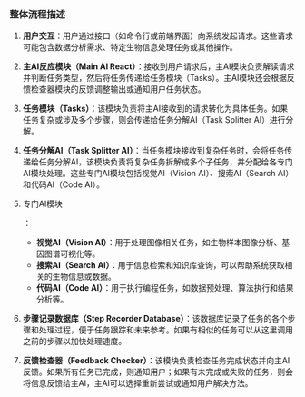 ### 整体流程描述

1. **用户交互**：用户通过接口（如命令行或前端界面）向系统发起请求。这些请求可能包含数据分析需求、特定生物信息处理任务或其他操作。

2. **主AI反应模块（Main AI React）**：接收到用户请求后，主AI模块负责解读请求并判断任务类型，然后将任务传递给任务模块（Tasks）。主AI模块还会根据反馈检查器模块的反馈调整输出或通知用户任务状态。

3. **任务模块（Tasks）**：该模块负责将主AI接收到的请求转化为具体任务。如果任务复杂或涉及多个步骤，则会传递给任务分解AI（Task Splitter AI）进行分解。

4. **任务分解AI（Task Splitter AI）**：当任务模块接收到复杂任务时，会将任务传递给任务分解AI，该模块负责将复杂任务拆解成多个子任务，并分配给各专门AI模块处理。这些专门AI模块包括视觉AI（Vision AI）、搜索AI（Search AI）和代码AI（Code AI）。

5. 专门AI模块

   ：

   - **视觉AI（Vision AI）**：用于处理图像相关任务，如生物样本图像分析、基因图谱可视化等。
   - **搜索AI（Search AI）**：用于信息检索和知识库查询，可以帮助系统获取相关的生物信息或数据。
   - **代码AI（Code AI）**：用于执行编程任务，如数据预处理、算法执行和结果分析等。

6. **步骤记录数据库（Step Recorder Database）**：该数据库记录了任务的各个步骤和处理过程，便于任务跟踪和未来参考。如果有相似的任务可以从这里调用之前的步骤以加快处理速度。

7. **反馈检查器（Feedback Checker）**：该模块负责检查任务完成状态并向主AI反馈。如果所有任务已完成，则通知用户；如果有未完成或失败的任务，则会将信息反馈给主AI，主AI可以选择重新尝试或通知用户解决方法。